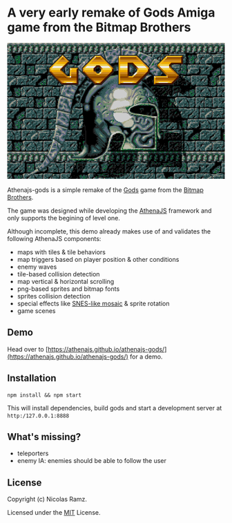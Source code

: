 # A very early remake of Gods Amiga game from the Bitmap Brothers

![Gods](godstitle.png)

Athenajs-gods is a simple remake of the [Gods](http://hol.abime.net/2754) game from the [Bitmap Brothers](https://en.wikipedia.org/wiki/The_Bitmap_Brothers).

The game was designed while developing the [AthenaJS](https://github.com/AthenaJS/athenajs) framework and only supports the begining of level one.

Although incomplete, this demo already makes use of and validates the following AthenaJS components:

 - maps with tiles & tile behaviors
 - map triggers based on player position & other conditions
 - enemy waves
 - tile-based collision detection
 - map vertical & horizontal scrolling
 - png-based sprites and bitmap fonts
 - sprites collision detection
 - special effects like [SNES-like mosaic](https://github.com/warpdesign/jquery-mosaic) & sprite rotation
 - game scenes

## Demo

Head over to [https://athenajs.github.io/athenajs-gods/](https://athenajs.github.io/athenajs-gods/) for a demo.

## Installation

```
npm install && npm start
```

This will install dependencies, build gods and start a development server at `http:/127.0.0.1:8888`

## What's missing?

 - teleporters
 - enemy IA: enemies should be able to follow the user

## License

Copyright (c) Nicolas Ramz.

Licensed under the [MIT](LICENSE) License.